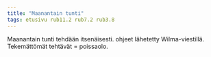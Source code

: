 ```yaml
---
title: "Maanantain tunti"
tags: etusivu rub11.2 rub7.2 rub3.8
---
```


Maanantain tunti tehdään itsenäisesti. ohjeet lähetetty Wilma-viestillä. Tekemättömät tehtävät = poissaolo.